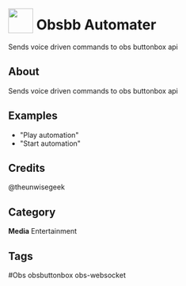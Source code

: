 # <img src="https://raw.githack.com/FortAwesome/Font-Awesome/master/svgs/solid/toilet.svg" card_color="#22A7F0" width="50" height="50" style="vertical-align:bottom"/> Obsbb Automater
Sends voice driven commands to obs buttonbox api

## About
Sends voice driven commands to obs buttonbox api

## Examples
* "Play automation"
* "Start automation"

## Credits
@theunwisegeek

## Category
**Media**
Entertainment

## Tags
#Obs obsbuttonbox obs-websocket

